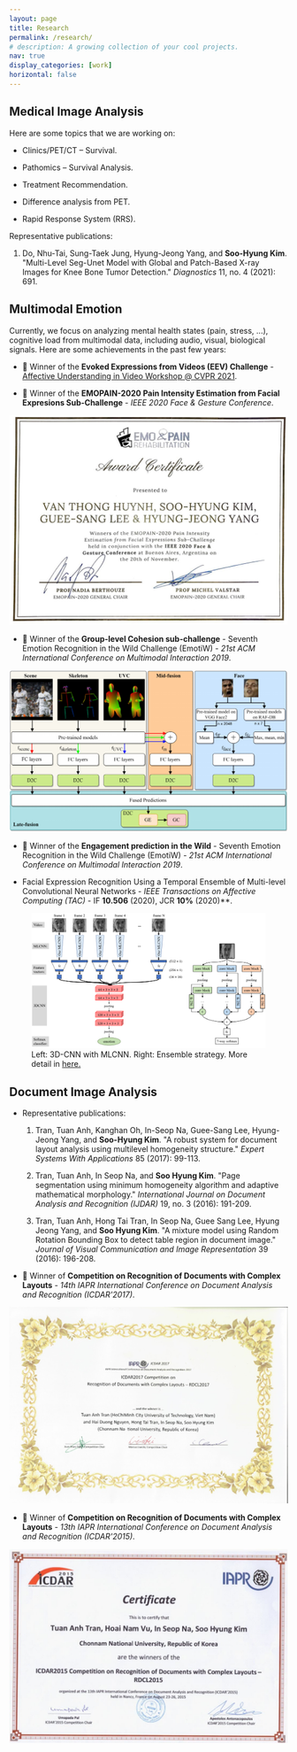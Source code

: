 ```yaml
---
layout: page
title: Research
permalink: /research/
# description: A growing collection of your cool projects.
nav: true
display_categories: [work]
horizontal: false
---
```



## Medical Image Analysis
Here are some topics that we are working on:
* Clinics/PET/CT – Survival.

* Pathomics – Survival Analysis.

* Treatment Recommendation.

* Difference analysis from PET.

* Rapid Response System (RRS).

Representative publications:
1. Do, Nhu-Tai, Sung-Taek Jung, Hyung-Jeong Yang, and **Soo-Hyung Kim**. "Multi-Level Seg-Unet Model with Global and Patch-Based X-ray Images for Knee Bone Tumor Detection." _Diagnostics_ 11, no. 4 (2021): 691.


## Multimodal Emotion

Currently, we focus on analyzing mental health states (pain, stress, ...), cognitive load from multimodal data, including audio, visual, biological signals. Here are some achievements in the past few years:
* :1st_place_medal: Winner of the **Evoked Expressions from Videos (EEV) Challenge** - [Affective Understanding in Video Workshop @ CVPR 2021](https://sites.google.com/view/auvi-cvpr2021/challenge?authuser=0).

* :1st_place_medal: Winner of the **EMOPAIN-2020 Pain Intensity Estimation from Facial Expresions Sub-Challenge** - _IEEE 2020 Face & Gesture Conference_.

<img class="img-fluid rounded" src="/assets/img/emopain2020.jpg" alt="EMOPAIN 2020 - FG Certificate"/>

*  :1st_place_medal: Winner of the **Group-level Cohesion sub-challenge** - Seventh Emotion Recognition in the Wild Challenge (EmotiW) - _21st ACM International Conference on Multimodal Interaction 2019_.

<img class="img-fluid rounded" src="/assets/img/emotiw19_gc.png" alt="GC model"/>

* :1st_place_medal: Winner of the **Engagement prediction in the Wild** - Seventh Emotion Recognition in the Wild Challenge (EmotiW) - _21st ACM International Conference on Multimodal Interaction 2019_.

* Facial Expression Recognition Using a Temporal Ensemble of Multi-level Convolutional Neural Networks - _IEEE Transactions on Affective Computing (TAC)_ - IF **10.506** (2020), JCR **10%** (2020)**.

<figure class="figure">
 <img class="img-fluid rounded" src="/assets/img/mlcnn.png" alt="MLCNN"/>
 <figcaption class="figure-caption">Left: 3D-CNN with MLCNN. Right: Ensemble strategy. More detail in <a href="https://ieeexplore.ieee.org/abstract/document/8863974">here.</a></figcaption>

</figure>

## Document Image Analysis

* Representative publications:
	1. Tran, Tuan Anh, Kanghan Oh, In-Seop Na, Guee-Sang Lee, Hyung-Jeong Yang, and **Soo-Hyung Kim**. "A robust system for document layout analysis using multilevel homogeneity structure." _Expert Systems With Applications_ 85 (2017): 99-113.

	2. Tran, Tuan Anh, In Seop Na, and **Soo Hyung Kim**. "Page segmentation using minimum homogeneity algorithm and adaptive mathematical morphology." _International Journal on Document Analysis and Recognition (IJDAR)_ 19, no. 3 (2016): 191-209.

	3. Tran, Tuan Anh, Hong Tai Tran, In Seop Na, Guee Sang Lee, Hyung Jeong Yang, and **Soo Hyung Kim**. "A mixture model using Random Rotation Bounding Box to detect table region in document image." _Journal of Visual Communication and Image Representation_ 39 (2016): 196-208.

* :1st_place_medal: Winner of **Competition on Recognition of Documents with Complex Layouts** - _14th IAPR International Conference on Document Analysis and Recognition (ICDAR'2017)_.
<img class="img-fluid rounded" src="/assets/img/rdcl2017.jpg" alt="RDCL2017 Certificate"/>

* :1st_place_medal: Winner of **Competition on Recognition of Documents with Complex Layouts** - _13th IAPR International Conference on Document Analysis and Recognition (ICDAR'2015)_.
<img class="img-fluid rounded" src="/assets/img/rdcl2015.jpg" alt="RDCL2015 Certificate"/>
